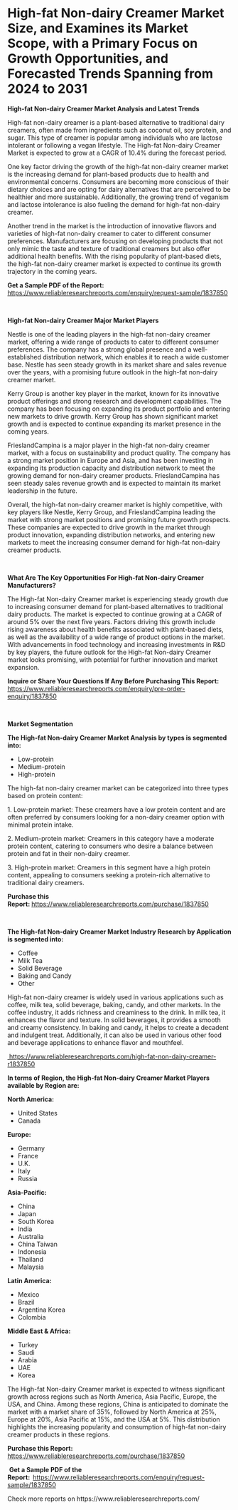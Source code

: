 <p><h1>High-fat Non-dairy Creamer Market Size, and Examines its Market Scope, with a Primary Focus on Growth Opportunities, and Forecasted Trends Spanning from 2024 to 2031</h1></p><p><strong>High-fat Non-dairy Creamer Market Analysis and Latest Trends</strong></p>
<p><p>High-fat non-dairy creamer is a plant-based alternative to traditional dairy creamers, often made from ingredients such as coconut oil, soy protein, and sugar. This type of creamer is popular among individuals who are lactose intolerant or following a vegan lifestyle. The High-fat Non-dairy Creamer Market is expected to grow at a CAGR of 10.4% during the forecast period.</p><p>One key factor driving the growth of the high-fat non-dairy creamer market is the increasing demand for plant-based products due to health and environmental concerns. Consumers are becoming more conscious of their dietary choices and are opting for dairy alternatives that are perceived to be healthier and more sustainable. Additionally, the growing trend of veganism and lactose intolerance is also fueling the demand for high-fat non-dairy creamer.</p><p>Another trend in the market is the introduction of innovative flavors and varieties of high-fat non-dairy creamer to cater to different consumer preferences. Manufacturers are focusing on developing products that not only mimic the taste and texture of traditional creamers but also offer additional health benefits. With the rising popularity of plant-based diets, the high-fat non-dairy creamer market is expected to continue its growth trajectory in the coming years.</p></p>
<p><strong>Get a Sample PDF of the Report:&nbsp;</strong> <a href="https://www.reliableresearchreports.com/enquiry/request-sample/1837850">https://www.reliableresearchreports.com/enquiry/request-sample/1837850</a></p>
<p>&nbsp;</p>
<p><strong>High-fat Non-dairy Creamer Major Market Players</strong></p>
<p><p>Nestle is one of the leading players in the high-fat non-dairy creamer market, offering a wide range of products to cater to different consumer preferences. The company has a strong global presence and a well-established distribution network, which enables it to reach a wide customer base. Nestle has seen steady growth in its market share and sales revenue over the years, with a promising future outlook in the high-fat non-dairy creamer market.</p><p>Kerry Group is another key player in the market, known for its innovative product offerings and strong research and development capabilities. The company has been focusing on expanding its product portfolio and entering new markets to drive growth. Kerry Group has shown significant market growth and is expected to continue expanding its market presence in the coming years.</p><p>FrieslandCampina is a major player in the high-fat non-dairy creamer market, with a focus on sustainability and product quality. The company has a strong market position in Europe and Asia, and has been investing in expanding its production capacity and distribution network to meet the growing demand for non-dairy creamer products. FrieslandCampina has seen steady sales revenue growth and is expected to maintain its market leadership in the future.</p><p>Overall, the high-fat non-dairy creamer market is highly competitive, with key players like Nestle, Kerry Group, and FrieslandCampina leading the market with strong market positions and promising future growth prospects. These companies are expected to drive growth in the market through product innovation, expanding distribution networks, and entering new markets to meet the increasing consumer demand for high-fat non-dairy creamer products.</p></p>
<p>&nbsp;</p>
<p><strong>What Are The Key Opportunities For High-fat Non-dairy Creamer Manufacturers?</strong></p>
<p><p>The High-fat Non-dairy Creamer market is experiencing steady growth due to increasing consumer demand for plant-based alternatives to traditional dairy products. The market is expected to continue growing at a CAGR of around 5% over the next five years. Factors driving this growth include rising awareness about health benefits associated with plant-based diets, as well as the availability of a wide range of product options in the market. With advancements in food technology and increasing investments in R&D by key players, the future outlook for the High-fat Non-dairy Creamer market looks promising, with potential for further innovation and market expansion.</p></p>
<p><strong>Inquire or Share Your Questions If Any Before Purchasing This Report:</strong> <a href="https://www.reliableresearchreports.com/enquiry/pre-order-enquiry/1837850">https://www.reliableresearchreports.com/enquiry/pre-order-enquiry/1837850</a></p>
<p>&nbsp;</p>
<p><strong>Market Segmentation</strong></p>
<p><strong>The High-fat Non-dairy Creamer Market Analysis by types is segmented into:</strong></p>
<p><ul><li>Low-protein</li><li>Medium-protein</li><li>High-protein</li></ul></p>
<p><p>The high-fat non-dairy creamer market can be categorized into three types based on protein content: </p><p>1. Low-protein market: These creamers have a low protein content and are often preferred by consumers looking for a non-dairy creamer option with minimal protein intake.</p><p>2. Medium-protein market: Creamers in this category have a moderate protein content, catering to consumers who desire a balance between protein and fat in their non-dairy creamer.</p><p>3. High-protein market: Creamers in this segment have a high protein content, appealing to consumers seeking a protein-rich alternative to traditional dairy creamers.</p></p>
<p><strong>Purchase this Report:&nbsp;</strong><a href="https://www.reliableresearchreports.com/purchase/1837850">https://www.reliableresearchreports.com/purchase/1837850</a></p>
<p>&nbsp;</p>
<p><strong>The High-fat Non-dairy Creamer Market Industry Research by Application is segmented into:</strong></p>
<p><ul><li>Coffee</li><li>Milk Tea</li><li>Solid Beverage</li><li>Baking and Candy</li><li>Other</li></ul></p>
<p><p>High-fat non-dairy creamer is widely used in various applications such as coffee, milk tea, solid beverage, baking, candy, and other markets. In the coffee industry, it adds richness and creaminess to the drink. In milk tea, it enhances the flavor and texture. In solid beverages, it provides a smooth and creamy consistency. In baking and candy, it helps to create a decadent and indulgent treat. Additionally, it can also be used in various other food and beverage applications to enhance flavor and mouthfeel.</p></p>
<p><a href="https://www.reliableresearchreports.com/high-fat-non-dairy-creamer-r1837850">&nbsp;https://www.reliableresearchreports.com/high-fat-non-dairy-creamer-r1837850</a></p>
<p><strong>In terms of Region, the High-fat Non-dairy Creamer Market Players available by Region are:</strong></p>
<p>
    <p> <strong> North America: </strong>
        <ul>
            <li>United States</li>
            <li>Canada</li>
        </ul>
        </p> 
    <p> <strong> Europe: </strong>
        <ul>
            <li>Germany</li>
            <li>France</li>
            <li>U.K.</li>
            <li>Italy</li>
            <li>Russia</li>
        </ul>
        </p> 
    <p> <strong> Asia-Pacific: </strong>
        <ul>
            <li>China</li>
            <li>Japan</li>
            <li>South Korea</li>
            <li>India</li>
            <li>Australia</li>
            <li>China Taiwan</li>
            <li>Indonesia</li>
            <li>Thailand</li>
            <li>Malaysia</li>
        </ul>
        </p> 
    <p> <strong> Latin America: </strong>
        <ul>
            <li>Mexico</li>
            <li>Brazil</li>
            <li>Argentina Korea</li>
            <li>Colombia</li>
        </ul>
        </p> 
    <p> <strong> Middle East & Africa: </strong>
        <ul>
            <li>Turkey</li>
            <li>Saudi</li>
            <li>Arabia</li>
            <li>UAE</li>
            <li>Korea</li>
        </ul>
    </p>
    </p>
<p><p>The High-fat Non-dairy Creamer market is expected to witness significant growth across regions such as North America, Asia Pacific, Europe, the USA, and China. Among these regions, China is anticipated to dominate the market with a market share of 35%, followed by North America at 25%, Europe at 20%, Asia Pacific at 15%, and the USA at 5%. This distribution highlights the increasing popularity and consumption of high-fat non-dairy creamer products in these regions.</p></p>
<p><strong>Purchase this Report: </strong><a href="https://www.reliableresearchreports.com/purchase/1837850">https://www.reliableresearchreports.com/purchase/1837850</a></p>
<p>&nbsp;<strong>Get a Sample PDF of the Report:&nbsp;&nbsp;</strong><a href="https://www.reliableresearchreports.com/enquiry/request-sample/1837850">https://www.reliableresearchreports.com/enquiry/request-sample/1837850</a></p>
<p><strong></strong></p>
<p>Check more reports on https://www.reliableresearchreports.com/</p>